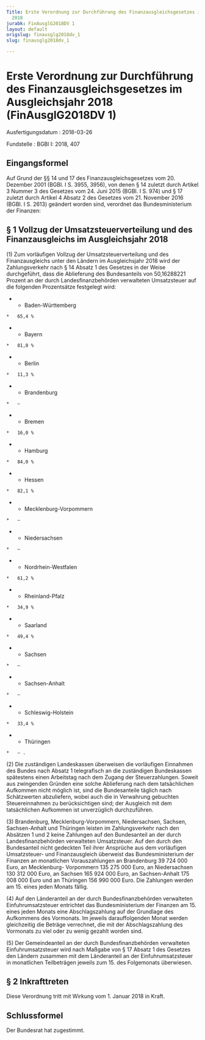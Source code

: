 ```yaml
---
Title: Erste Verordnung zur Durchführung des Finanzausgleichsgesetzes im Ausgleichsjahr
  2018
jurabk: FinAusglG2018DV 1
layout: default
origslug: finausglg2018dv_1
slug: finausglg2018dv_1

---
```


# Erste Verordnung zur Durchführung des Finanzausgleichsgesetzes im Ausgleichsjahr 2018 (FinAusglG2018DV 1)

Ausfertigungsdatum
:   2018-03-26

Fundstelle
:   BGBl I: 2018, 407


## Eingangsformel

Auf Grund der §§ 14 und 17 des Finanzausgleichsgesetzes vom 20.
Dezember 2001 (BGBl. I S. 3955, 3956), von denen § 14 zuletzt durch
Artikel 3 Nummer 3 des Gesetzes vom 24. Juni 2015 (BGBl. I S. 974) und
§ 17 zuletzt durch Artikel 4 Absatz 2 des Gesetzes vom 21. November
2016 (BGBl. I S. 2613) geändert worden sind, verordnet das
Bundesministerium der Finanzen:


## § 1 Vollzug der Umsatzsteuerverteilung und des Finanzausgleichs im Ausgleichsjahr 2018

(1) Zum vorläufigen Vollzug der Umsatzsteuerverteilung und des
Finanzausgleichs unter den Ländern im Ausgleichsjahr 2018 wird der
Zahlungsverkehr nach § 14 Absatz 1 des Gesetzes in der Weise
durchgeführt, dass die Ablieferung des Bundesanteils von 50,16288221
Prozent an der durch Landesfinanzbehörden verwalteten Umsatzsteuer auf
die folgenden Prozentsätze festgelegt wird:

*    *   Baden-Württemberg

    *   65,4 %


*    *   Bayern

    *   81,0 %


*    *   Berlin

    *   11,3 %


*    *   Brandenburg

    *   –


*    *   Bremen

    *   16,0 %


*    *   Hamburg

    *   84,0 %


*    *   Hessen

    *   82,1 %


*    *   Mecklenburg-Vorpommern

    *   –


*    *   Niedersachsen

    *   –


*    *   Nordrhein-Westfalen

    *   61,2 %


*    *   Rheinland-Pfalz

    *   34,9 %


*    *   Saarland

    *   49,4 %


*    *   Sachsen

    *   –


*    *   Sachsen-Anhalt

    *   –


*    *   Schleswig-Holstein

    *   33,4 %


*    *   Thüringen

    *   – .



(2) Die zuständigen Landeskassen überweisen die vorläufigen Einnahmen
des Bundes nach Absatz 1 telegrafisch an die zuständigen Bundeskassen
spätestens einen Arbeitstag nach dem Zugang der Steuerzahlungen.
Soweit aus zwingenden Gründen eine solche Ablieferung nach dem
tatsächlichen Aufkommen nicht möglich ist, sind die Bundesanteile
täglich nach Schätzwerten abzuliefern, wobei auch die in Verwahrung
gebuchten Steuereinnahmen zu berücksichtigen sind; der Ausgleich mit
dem tatsächlichen Aufkommen ist unverzüglich durchzuführen.

(3) Brandenburg, Mecklenburg-Vorpommern, Niedersachsen, Sachsen,
Sachsen-Anhalt und Thüringen leisten im Zahlungsverkehr nach den
Absätzen 1 und 2 keine Zahlungen auf den Bundesanteil an der durch
Landesfinanzbehörden verwalteten Umsatzsteuer. Auf den durch den
Bundesanteil nicht gedeckten Teil ihrer Ansprüche aus dem vorläufigen
Umsatzsteuer- und Finanzausgleich überweist das Bundesministerium der
Finanzen an monatlichen Vorauszahlungen an Brandenburg 39 724 000
Euro, an Mecklenburg-
Vorpommern 135 275 000 Euro, an Niedersachsen
130 312 000 Euro, an Sachsen 165 924 000 Euro, an Sachsen-Anhalt 175
008 000 Euro und an Thüringen 156 990 000 Euro. Die Zahlungen werden
am 15. eines jeden Monats fällig.

(4) Auf den Länderanteil an der durch Bundesfinanzbehörden verwalteten
Einfuhrumsatzsteuer entrichtet das Bundesministerium der Finanzen am
15\. eines jeden Monats eine Abschlagszahlung auf der Grundlage des
Aufkommens des Vormonats. Im jeweils darauffolgenden Monat werden
gleichzeitig die Beträge verrechnet, die mit der Abschlagszahlung des
Vormonats zu viel oder zu wenig gezahlt worden sind.

(5) Der Gemeindeanteil an der durch Bundesfinanzbehörden verwalteten
Einfuhrumsatzsteuer wird nach Maßgabe von § 17 Absatz 1 des Gesetzes
den Ländern zusammen mit dem Länderanteil an der Einfuhrumsatzsteuer
in monatlichen Teilbeträgen jeweils zum 15. des Folgemonats
überwiesen.


## § 2 Inkrafttreten

Diese Verordnung tritt mit Wirkung vom 1. Januar 2018 in Kraft.


## Schlussformel

Der Bundesrat hat zugestimmt.

